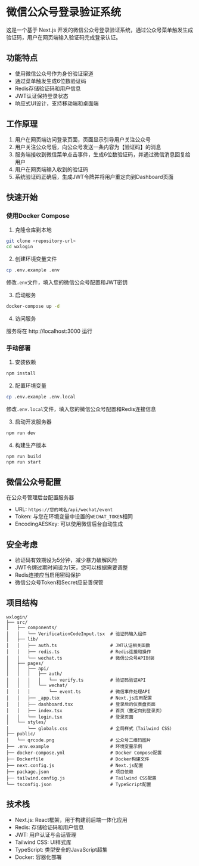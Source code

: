 # 微信公众号登录验证系统

这是一个基于 Next.js 开发的微信公众号登录验证系统，通过公众号菜单触发生成验证码，用户在网页端输入验证码完成登录认证。

## 功能特点

- 使用微信公众号作为身份验证渠道
- 通过菜单触发生成6位数验证码
- Redis存储验证码和用户信息
- JWT认证保持登录状态
- 响应式UI设计，支持移动端和桌面端

## 工作原理

1. 用户在网页端访问登录页面，页面显示引导用户关注公众号
2. 用户关注公众号后，向公众号发送一条内容为【验证码】的消息
3. 服务端接收到微信菜单点击事件，生成6位数验证码，并通过微信消息回复给用户
4. 用户在网页端输入收到的验证码
5. 系统验证码正确后，生成JWT令牌并将用户重定向到Dashboard页面

## 快速开始

### 使用Docker Compose

1. 克隆仓库到本地

```bash
git clone <repository-url>
cd wxlogin
```

2. 创建环境变量文件

```bash
cp .env.example .env
```

修改`.env`文件，填入您的微信公众号配置和JWT密钥

3. 启动服务

```bash
docker-compose up -d
```

4. 访问服务

服务将在 http://localhost:3000 运行

### 手动部署

1. 安装依赖

```bash
npm install
```

2. 配置环境变量

```bash
cp .env.example .env.local
```

修改`.env.local`文件，填入您的微信公众号配置和Redis连接信息

3. 启动开发服务器

```bash
npm run dev
```

4. 构建生产版本

```bash
npm run build
npm run start
```

## 微信公众号配置

在公众号管理后台配置服务器
   - URL: `https://您的域名/api/wechat/event`
   - Token: 与您在环境变量中设置的`WECHAT_TOKEN`相同
   - EncodingAESKey: 可以使用微信后台自动生成

## 安全考虑

- 验证码有效期设为5分钟，减少暴力破解风险
- JWT令牌过期时间设为1天，您可以根据需要调整
- Redis连接应当启用密码保护
- 微信公众号Token和Secret应妥善保管

## 项目结构

```
wxlogin/
├── src/
│   ├── components/
│   │   └── VerificationCodeInput.tsx  # 验证码输入组件
│   ├── lib/
│   │   ├── auth.ts                    # JWT认证相关函数
│   │   ├── redis.ts                   # Redis连接和操作
│   │   └── wechat.ts                  # 微信公众号API封装
│   ├── pages/
│   │   ├── api/
│   │   │   ├── auth/
│   │   │   │   └── verify.ts          # 验证码验证API
│   │   │   └── wechat/
│   │   │       └── event.ts           # 微信事件处理API
│   │   ├── _app.tsx                   # Next.js应用配置
│   │   ├── dashboard.tsx              # 登录后的仪表盘页面
│   │   ├── index.tsx                  # 首页（重定向到登录页）
│   │   └── login.tsx                  # 登录页面
│   └── styles/
│       └── globals.css                # 全局样式（Tailwind CSS）
├── public/
│   └── qrcode.png                     # 公众号二维码图片
├── .env.example                       # 环境变量示例
├── docker-compose.yml                 # Docker Compose配置
├── Dockerfile                         # Docker构建文件
├── next.config.js                     # Next.js配置
├── package.json                       # 项目依赖
├── tailwind.config.js                 # Tailwind CSS配置
└── tsconfig.json                      # TypeScript配置
```

## 技术栈

- Next.js: React框架，用于构建前后端一体化应用
- Redis: 存储验证码和用户信息
- JWT: 用户认证与会话管理
- Tailwind CSS: UI样式库
- TypeScript: 类型安全的JavaScript超集
- Docker: 容器化部署

